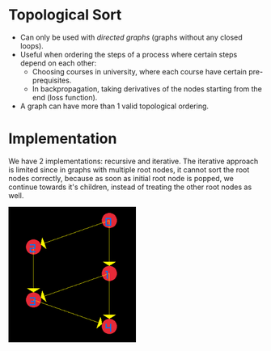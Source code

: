 # Topological Sort
- Can only be used with *directed graphs* (graphs without any closed loops).
- Useful when ordering the steps of a process where certain steps depend on each other:
    - Choosing courses in university, where each course have certain pre-prequisites.
    - In backpropagation, taking derivatives of the nodes starting from the end (loss function).
- A graph can have more than 1 valid topological ordering.

# Implementation
We have 2 implementations: recursive and iterative. The iterative approach is limited since in graphs with multiple root nodes, it cannot sort the root nodes correctly, because as soon as
initial root node is popped, we continue towards it's children, instead of treating the other root nodes as well.

<img src="https://raw.githubusercontent.com/goksanisil23/OpenKitchen/main/TopologicalSort/resources/topo_sort_graph.png" width=50% height=50%>